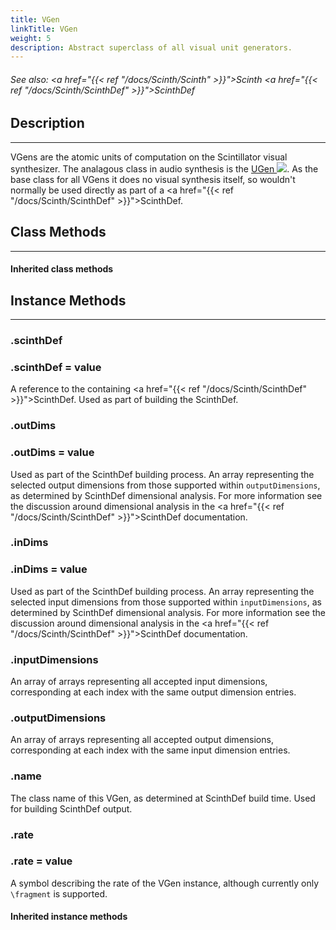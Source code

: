 ```yaml
---
title: VGen
linkTitle: VGen
weight: 5
description: Abstract superclass of all visual unit generators.
---
```

<!-- generated file, please edit the original .schelp file(in the Scintillator repository) and then run schelpToMarkDown.scdscript to regenerate. -->
###### See also: <a href="{{< ref "/docs/Scinth/Scinth" >}}">Scinth</a> <a href="{{< ref "/docs/Scinth/ScinthDef" >}}">ScinthDef</a> 



## Description
---



VGens are the atomic units of computation on the Scintillator visual synthesizer. The analagous class in audio synthesis is the <a href="https://doc.sccode.org/Classes/UGen.html">UGen <img src="/images/external-link.svg" class="one-liner"></a>. As the base class for all VGens it does no visual synthesis itself, so wouldn't normally be used directly as part of a <a href="{{< ref "/docs/Scinth/ScinthDef" >}}">ScinthDef</a>.



## Class Methods
---



#### Inherited class methods



## Instance Methods
---



### .scinthDef



### .scinthDef = value


A reference to the containing <a href="{{< ref "/docs/Scinth/ScinthDef" >}}">ScinthDef</a>. Used as part of building the ScinthDef.



### .outDims



### .outDims = value


Used as part of the ScinthDef building process. An array representing the selected output dimensions from those supported within <code>outputDimensions</code>, as determined by ScinthDef dimensional analysis. For more information see the discussion around dimensional analysis in the <a href="{{< ref "/docs/Scinth/ScinthDef" >}}">ScinthDef</a> documentation.



### .inDims



### .inDims = value


Used as part of the ScinthDef building process. An array representing the selected input dimensions from those supported within <code>inputDimensions</code>, as determined by ScinthDef dimensional analysis. For more information see the discussion around dimensional analysis in the <a href="{{< ref "/docs/Scinth/ScinthDef" >}}">ScinthDef</a> documentation.



### .inputDimensions



An array of arrays representing all accepted input dimensions, corresponding at each index with the same output dimension entries.



### .outputDimensions



An array of arrays representing all accepted output dimensions, corresponding at each index with the same input dimension entries.



### .name



The class name of this VGen, as determined at ScinthDef build time. Used for building ScinthDef output.



### .rate



### .rate = value


A symbol describing the rate of the VGen instance, although currently only <code>\fragment</code> is supported.



#### Inherited instance methods

